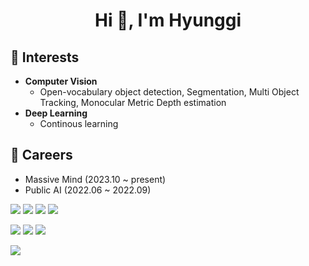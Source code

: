 <h1 align="center">Hi 👋, I'm Hyunggi</h1>

## 🌱 Interests
- **Computer Vision**
  - Open-vocabulary object detection,  Segmentation, Multi Object Tracking, Monocular Metric Depth estimation
- **Deep Learning**
  - Continous learning

## 🔭 Careers
- Massive Mind (2023.10 ~ present)
- Public AI (2022.06 ~ 2022.09)

<img src="https://img.shields.io/badge/Python-3776AB?style=flat-square&logo=Python&logoColor=white"/></a>
<img src="https://img.shields.io/badge/Linux-FCC624?style=flat-square&logo=Linux&logoColor=black"/></a>
<img src="https://img.shields.io/badge/Ubuntu-E95420?style=flat-square&logo=Ubuntu&logoColor=white"/></a>
<img src="https://img.shields.io/badge/Git-F05032?style=flat-square&logo=Git&logoColor=white"/></a>

<img src="https://img.shields.io/badge/Pytorch-EE4C2C?style=flat-square&logo=Pytorch&logoColor=white"/></a>
<img src="https://img.shields.io/badge/Tensorflow-FF6F00?style=flat-\square&logo=Tensorflow&logoColor=white"/></a>
<img src="https://img.shields.io/badge/sklearn-F7931E?style=flat-\square&logo=scikit-learn&logoColor=white"/></a>

<img src="https://img.shields.io/badge/Docker-2496ED?style=flat-square&logo=Docker&logoColor=white"/></a>
